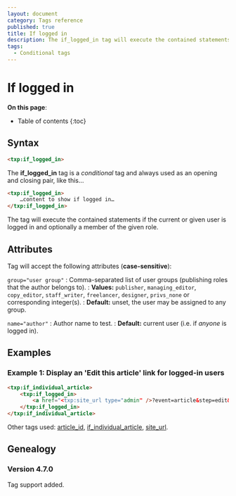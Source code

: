 ```yaml
---
layout: document
category: Tags reference
published: true
title: If logged in
description: The if_logged_in tag will execute the contained statements if the current or given user is logged in and optionally a member of the given role.
tags:
  - Conditional tags
---
```


# If logged in

**On this page**:

* Table of contents
{:toc}

## Syntax

~~~ html
<txp:if_logged_in>
~~~

The **if_logged_in** tag is a *conditional* tag and always used as an opening and closing pair, like this…

~~~ html
<txp:if_logged_in>
    …content to show if logged in…
</txp:if_logged_in>
~~~

The tag will execute the contained statements if the current or given user is logged in and optionally a member of the given role.

## Attributes

Tag will accept the following attributes (**case-sensitive**):

`group="user group"`
: Comma-separated list of user groups (publishing roles that the author belongs to).
: **Values:** `publisher`, `managing_editor`, `copy_editor`, `staff_writer`, `freelancer`, `designer`, `privs_none` or corresponding integer(s).
: **Default:** unset, the user may be assigned to any group.

`name="author"`
: Author name to test.
: **Default:** current user (i.e. if *anyone* is logged in).

## Examples

### Example 1: Display an 'Edit this article' link for logged-in users

~~~ html
<txp:if_individual_article>
    <txp:if_logged_in>
        <a href="<txp:site_url type="admin" />?event=article&step=edit&ID=<txp:article_id />">Edit this article</a>
    </txp:if_logged_in>
</txp:if_individual_article>
~~~

Other tags used: [article_id](/tags/article_id), [if_individual_article](/tags/if_individual_article), [site_url](/tags/site_url).

## Genealogy

### Version 4.7.0

Tag support added.
